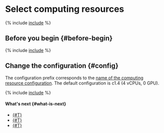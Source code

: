 # Select computing resources

{% include [include](../../../_includes/datasphere/ui-control-compute-resources-intro.md) %}

## Before you begin {#before-begin}

{% include [include](../../../_includes/datasphere/ui-before-begin.md) %}

## Change the configuration {#config}

The configuration prefix corresponds to the [name of the computing resource configuration](../../concepts/configurations.md). The default configuration is c1.4 (4 vCPUs, 0 GPU).

{% include [include](../../../_includes/datasphere/control-compute-resources-steps.md) %}

#### What's next {#what-is-next}

* [{#T}](install-dependencies.md)
* [{#T}](clear-kernel-state.md)
* [{#T}](export.md)
